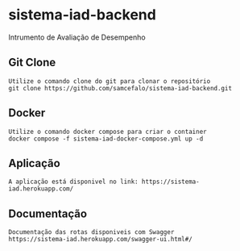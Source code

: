 # sistema-iad-backend
Intrumento de Avaliação de Desempenho

## Git Clone
```
Utilize o comando clone do git para clonar o repositório
git clone https://github.com/samcefalo/sistema-iad-backend.git
```

## Docker

```
Utilize o comando docker compose para criar o container
docker compose -f sistema-iad-docker-compose.yml up -d
```

## Aplicação

```
A aplicação está disponivel no link: https://sistema-iad.herokuapp.com/
```

## Documentação

```
Documentação das rotas disponiveis com Swagger
https://sistema-iad.herokuapp.com/swagger-ui.html#/
```
